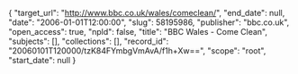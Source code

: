{
  "target_url": "http://www.bbc.co.uk/wales/comeclean/", 
  "end_date": null, 
  "date": "2006-01-01T12:00:00", 
  "slug": 58195986, 
  "publisher": "bbc.co.uk", 
  "open_access": true, 
  "npld": false, 
  "title": "BBC Wales - Come Clean", 
  "subjects": [], 
  "collections": [], 
  "record_id": "20060101T120000/tzK84FYmbgVmAvA/f1h+Xw==", 
  "scope": "root", 
  "start_date": null
}

